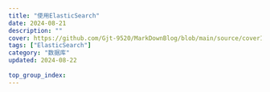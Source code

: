 ```yaml
---
title: "使用ElasticSearch"
date: 2024-08-21
description: ""
cover: https://github.com/Gjt-9520/MarkDownBlog/blob/main/source/coverImages/Bimage-135/Bimage111.jpg?raw=true
tags: ["ElasticSearch"]
category: "数据库"
updated: 2024-08-22
  
top_group_index: 
---
```



